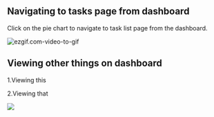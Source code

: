 ## Navigating to tasks page from dashboard

Click on the  pie chart to navigate to task list page from the dashboard.

![ezgif.com-video-to-gif](https://cdn.document360.io/fc96de62-a8f8-4a56-a932-b2331986fecd/Images/Documentation/ezgif.com-video-to-gif.gif)

## Viewing other things on dashboard

1.Viewing this

2.Viewing that

![](https://cdn.pixabay.com/photo/2018/01/14/23/12/nature-3082832_960_720.jpg)

